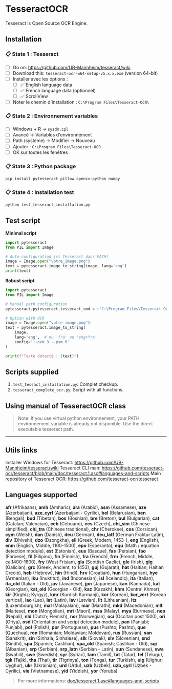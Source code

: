 # TesseractOCR

Tesseract is Open Source OCR Engine.

## Installation

### **📋 State 1 : Tesseract**
- [ ] Go on: https://github.com/UB-Mannheim/tesseract/wiki
- [ ] Download this: `tesseract-ocr-w64-setup-v5.x.x.exe` (version 64-bit)
- [ ] Installer avec les options :
  - [ ] ✅ English language data
  - [ ] ✅ French language data (optionnel)
  - [ ] ✅ ScrollView
- [ ] Noter le chemin d'installation : `C:\Program Files\Tesseract-OCR\`

### **📋 State 2 : Environnement variables**
- [ ] Windows + R → `sysdm.cpl`
- [ ] Avancé → Variables d'environnement
- [ ] Path (système) → Modifier → Nouveau
- [ ] Ajouter : `C:\Program Files\Tesseract-OCR`
- [ ] OK sur toutes les fenêtres

### **📋 State 3 : Python package**
```bash
pip install pytesseract pillow opencv-python numpy
```

### **📋 State 4 : Installation test**
```bash
python test_tesseract_installation.py
```

## Test script

**Minimal script**
```python
import pytesseract
from PIL import Image

# Auto-configuration (si Tesseract dans PATH)
image = Image.open("votre_image.png")
text = pytesseract.image_to_string(image, lang='eng')
print(text)
```

**Robust script**
```python
import pytesseract
from PIL import Image

# Manual path configuration
pytesseract.pytesseract.tesseract_cmd = r'C:\Program Files\Tesseract-OCR\tesseract.exe'

# Option with OCR
image = Image.open("votre_image.png")
text = pytesseract.image_to_string(
    image, 
    lang='eng',  # ou 'fra' ou 'eng+fra'
    config='--oem 3 --psm 6'
)

print(f"Texte détecté : {text}")
```

## Scripts supplied

1. `test_tessact_installation.py`: Complet checkup.
2. `tesseract_complete_ocr.py`: Script with all functions.

## Using manual of TesseractOCR class

> Note: If you use virtual python environnement, your PATH environnement variable is already not disponible. Use the direct executable tesseract path.

---

## Utils links

Installer Windows for Tesseract: https://github.com/UB-Mannheim/tesseract/wiki
Tesseract CLI man: https://github.com/tesseract-ocr/tesseract/blob/main/doc/tesseract.1.asc#languages-and-scripts
Main repository of Tesseract OCR: https://github.com/tesseract-ocr/tesseract

## Languages supported

**afr** (Afrikaans), **amh** (Amharic), **ara** (Arabic), **asm** (Assamese), **aze** (Azerbaijani), **aze_cyrl** (Azerbaijani - Cyrilic), **bel** (Belarusian), **ben** (Bengali), **bod** (Tibetan), **bos** (Bosnian), **bre** (Breton), **bul** (Bulgarian), **cat** (Catalan; Valencian), **ceb** (Cebuano), **ces** (Czech), **chi_sim** (Chinese simplified), **chi_tra** (Chinese traditional), **chr** (Cherokee), **cos** (Corsican), **cym** (Welsh), **dan** (Danish), **deu** (German), **deu_latf** (German Fraktur Latin), **div** (Dhivehi), **dzo** (Dzongkha), **ell** (Greek, Modern, 1453-), **eng** (English), **enm** (English, Middle, 1100-1500), **epo** (Esperanto), **equ** (Math / equation detection module), **est** (Estonian), **eus** (Basque), **fas** (Persian), **fao** (Faroese), **fil** (Filipino), **fin** (Finnish), **fra** (French), **frm** (French, Middle, ca.1400-1600), **fry** (West Frisian), **gla** (Scottish Gaelic), **gle** (Irish), **glg** (Galician), **grc** (Greek, Ancient, to 1453), **guj** (Gujarati), **hat** (Haitian; Haitian Creole), **heb** (Hebrew), **hin** (Hindi), **hrv** (Croatian), **hun** (Hungarian), **hye** (Armenian), **iku** (Inuktitut), **ind** (Indonesian), **isl** (Icelandic), **ita** (Italian), **ita_old** (Italian - Old), **jav** (Javanese), **jpn** (Japanese), **kan** (Kannada), **kat** (Georgian), **kat_old** (Georgian - Old), **kaz** (Kazakh), **khm** (Central Khmer), **kir** (Kirghiz; Kyrgyz), **kmr** (Kurdish Kurmanji), **kor** (Korean), **kor_vert** (Korean vertical), **lao** (Lao), **lat** (Latin), **lav** (Latvian), **lit** (Lithuanian), **ltz** (Luxembourgish), **mal** (Malayalam), **mar** (Marathi), **mkd** (Macedonian), **mlt** (Maltese), **mon** (Mongolian), **mri** (Maori), **msa** (Malay), **mya** (Burmese), **nep** (Nepali), **nld** (Dutch; Flemish), **nor** (Norwegian), **oci** (Occitan post 1500), **ori** (Oriya), **osd** (Orientation and script detection module), **pan** (Panjabi; Punjabi), **pol** (Polish), **por** (Portuguese), **pus** (Pushto; Pashto), **que** (Quechua), **ron** (Romanian; Moldavian; Moldovan), **rus** (Russian), **san** (Sanskrit), **sin** (Sinhala; Sinhalese), **slk** (Slovak), **slv** (Slovenian), **snd** (Sindhi), **spa** (Spanish; Castilian), **spa_old** (Spanish; Castilian - Old), **sqi** (Albanian), **srp** (Serbian), **srp_latn** (Serbian - Latin), **sun** (Sundanese), **swa** (Swahili), **swe** (Swedish), **syr** (Syriac), **tam** (Tamil), **tat** (Tatar), **tel** (Telugu), **tgk** (Tajik), **tha** (Thai), **tir** (Tigrinya), **ton** (Tonga), **tur** (Turkish), **uig** (Uighur; Uyghur), **ukr** (Ukrainian), **urd** (Urdu), **uzb** (Uzbek), **uzb_cyrl** (Uzbek - Cyrilic), **vie** (Vietnamese), **yid** (Yiddish), **yor** (Yoruba)

> For more informations: [doc/tesseract.1.asc#languages-and-scripts](https://github.com/tesseract-ocr/tesseract/blob/main/doc/tesseract.1.asc#languages-and-scripts)

